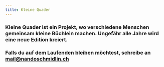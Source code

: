 ```yaml
---
title: Kleine Quader
---
```


### Kleine Quader ist ein Projekt, wo verschiedene Menschen gemeinsam kleine Büchlein machen. Ungefähr alle Jahre wird eine neue Edition kreiert.

### Falls du auf dem Laufenden bleiben möchtest, schreibe an [mail@nandoschmidlin.ch](mailto:mail@nandoschmidlin.ch)
